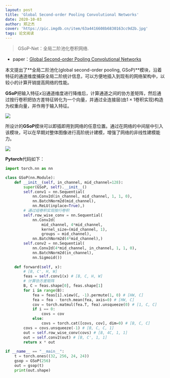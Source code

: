 ```yaml
---
layout: post
title: 'Global Second-order Pooling Convolutional Networks'
date: 2020-10-03
author: 郑之杰
cover: 'https://pic.imgdb.cn/item/63a4416608b6830163cc9d2b.jpg'
tags: 论文阅读
---
```


> GSoP-Net：全局二阶池化卷积网络.

- paper：[Global Second-order Pooling Convolutional Networks](https://arxiv.org/abs/1811.12006)

本文提出了**全局二阶池化(global second-order pooling, GSoP)**模块，沿着特征的通道维度捕获全局二阶统计信息，可以方便地插入到现有的网络架构中，以较小的计算开销提高网络的性能。

**GSoP**把输入特征$x$沿通道维度进行降维后，计算通道之间的协方差矩阵，然后通过按行卷积把协方差特征转化为一个向量，并通过全连接层(由$1 \times 1$卷积实现)构造为权重向量，并作用于输入特征。

![](https://pic.imgdb.cn/item/63a441b408b6830163cd168d.jpg)

所设计的**GSoP**模块可以即插即用到网络的任意位置。通过在网络的中间层中引入该模块，可以在早期对整体图像进行高阶统计建模，增强了网络的非线性建模能力。

![](https://pic.imgdb.cn/item/63a455bc08b6830163e96b25.jpg)

**Pytorch**代码如下：

```python
import torch.nn as nn

class GSoP(nn.Module):
    def __init__(self, in_channel, mid_channel=128):
        super(GSoP, self).__init__()
        self.conv1 = nn.Sequential(
            nn.Conv2d(in_channel, mid_channel, 1, 1, 0),
            nn.BatchNorm2d(mid_channel),
            nn.ReLU(inplace=True),)
        # 通过组卷积实现按行卷积
        self.row_wise_conv = nn.Sequential(
            nn.Conv2d(
                mid_channel, 4*mid_channel,
                kernel_size=(mid_channel, 1),
                groups = mid_channel),
            nn.BatchNorm2d(4*mid_channel),)
        self.conv2 = nn.Sequential(
            nn.Conv2d(4*mid_channel, in_channel, 1, 1, 0),
            nn.BatchNorm2d(in_channel),
            nn.Sigmoid())
    
    def forward(self, x):
        # [B, C', H, W]
        feas = self.conv1(x) # [B, C, H, W]
        # 计算协方差矩阵
        B, C = feas.shape[0], feas.shape[1]
        for i in range(B):
            fea = feas[i].view(C, -1).permute(1, 0) # [HW, C]
            fea = fea - torch.mean(fea, axis=0) # [HW, C]
            cov = torch.matmul(fea.T, fea).unsqueeze(0) # [1, C, C]
            if i == 0:
                covs = cov
            else:
                covs = torch.cat([covs, cov], dim=0) # [B, C, C]
        covs = covs.unsqueeze(-1) # [B, C, C, 1]
        out = self.row_wise_conv(covs) # [B, 4C, 1, 1]
        out = self.conv2(out) # [B, C', 1, 1]
        return x * out
		
if __name__ == "__main__":
    t = torch.ones((32, 256, 24, 24))
    gsop = GSoP(256)
    out = gsop(t)
    print(out.shape)
```